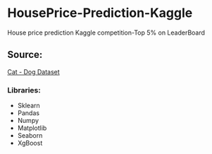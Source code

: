 # HousePrice-Prediction-Kaggle
House price prediction Kaggle competition-Top 5% on LeaderBoard

## Source:
[Cat - Dog Dataset](https://drive.google.com/file/d/1fdwmlFQ7pOUmhPwEqbW3CyhH8_iEPtim/view?usp=sharing)


### Libraries:
* Sklearn
* Pandas
* Numpy
* Matplotlib
* Seaborn
* XgBoost
